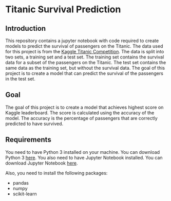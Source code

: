 # Titanic Survival Prediction

## Introduction

This repository contains a jupyter notebook with code required to create models to predict the survival of passengers on the Titanic. The data used for this project is from the [Kaggle Titanic Competition](https://www.kaggle.com/c/titanic). The data is split into two sets, a training set and a test set. The training set contains the survival data for a subset of the passengers on the Titanic. The test set contains the same data as the training set, but without the survival data. The goal of this project is to create a model that can predict the survival of the passengers in the test set.

## Goal

The goal of this project is to create a model that achieves highest score on Kaggle leaderboard. The score is calculated using the accuracy of the model. The accuracy is the percentage of passengers that are correctly predicted to have survived.

## Requirements

You need to have Python 3 installed on your machine. You can download Python 3 [here](https://www.python.org/downloads/). You also need to have Jupyter Notebook installed. You can download Jupyter Notebook [here](https://jupyter.org/install).

Also, you need to install the following packages:
- pandas
- numpy
- scikit-learn